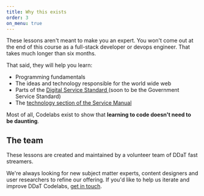 ```yaml
---
title: Why this exists
order: 3
on_menu: true
---
```


<p class="lede">These lessons aren't meant to make you an expert. You won't come out at the end of this course as a full-stack developer or devops engineer. That takes much longer than six months.</p>

That said, they will help you learn:

* Programming fundamentals
* The ideas and technology responsible for the world wide web
* Parts of the [Digital Service Standard ](https://www.gov.uk/service-manual/service-standard) (soon to be the Government Service Standard)
* The [technology section of the Service Manual](https://www.gov.uk/service-manual/technology)

Most of all, Codelabs exist to show that **learning to code doesn't need to be daunting**.

## The team
These lessons are created and maintained by a volunteer team of DDaT fast streamers.

We're always looking for new subject matter experts, content designers and user researchers to refine our offering. If you'd like to help us iterate and improve DDaT Codelabs, [get in touch](mailto:ddatcodelabs@gmail.com).
